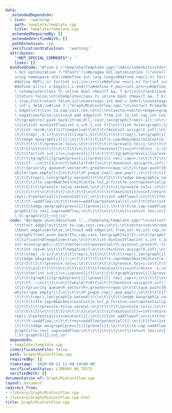 ```yaml
---
data:
  _extendedDependsOn:
  - icon: ':warning:'
    path: template/template.cpp
    title: template/template.cpp
  _extendedRequiredBy: []
  _extendedVerifiedWith: []
  _pathExtension: cpp
  _verificationStatusIcon: ':warning:'
  attributes:
    '*NOT_SPECIAL_COMMENTS*': ''
    links: []
  bundledCode: "#line 2 \"template/template.cpp\"\n#include<bits/stdc++.h>\n#pragma\
    \ GCC optimization (\"Ofast\")\n#pragma GCC optimization (\"unroll-loops\")\n\
    using namespace std;\n#define int long long\n#define rep(i,n) for(int i=0;i<n;i++)\n\
    #define REP(i,n) for(int i=1;i<n;i++)\n#define rev(i,n) for(int i=n-1;i>=0;i--)\n\
    #define all(v) v.begin(),v.end()\n#define P pair<int,int>\n#define len(s) (int)s.size()\n\
    \ \ntemplate<class T> inline bool chmin(T &a, T b){\n\tif(a>b){a=b;return true;}\n\
    \treturn false;\n}\ntemplate<class T> inline bool chmax(T &a, T b){\n\tif(a<b){a=b;return\
    \ true;}\n\treturn false;\n}\nconstexpr int mod = 1e9+7;\nconstexpr long long\
    \ inf = 3e18;\n#line 3 \"Graph/MinCostFlow.cpp\"\n\nstruct PrimalDual{\n\tstruct\
    \ edge{\n\t\tint to,cap,cost,rev;\n\t};\n\tvector<vector<edge>>graph;\n\tbool\
    \ negative=false;\n\tvoid add_edge(int from,int to,int cap,int cost){\n\t\tgraph[from].push_back({to,cap,cost,len(graph[to])});\n\
    \t\tgraph[to].push_back({from,0ll,-cost,len(graph[from])-1});\n\t\tif(cost<0)negative=true;\n\
    \t}\n\tint minCostFlow(int s,int t,int f){\n\t\tint V=len(graph);\n\t\tvector<int>potential(V),minCost,prevv(V,-1),preve(V,-1);\n\
    \t\tint res=0;\n\t\tif(negative){\n\t\t\tminCost.assign(V,inf);\n\t\t\tminCost[s]=0;\n\
    \t\t\trep(_,V-1){\n\t\t\t\trep(i,V){\n\t\t\t\t\trep(j,len(graph[i])){\n\t\t\t\t\
    \t\tedge &e=graph[i][j];\n\t\t\t\t\t\tif(e.cap>0&&chmin(minCost[e.to],minCost[i]+e.cost+potential[i]-potential[e.to])){\n\
    \t\t\t\t\t\t\tprevv[e.to]=i;\n\t\t\t\t\t\t\tpreve[e.to]=j;\n\t\t\t\t\t\t}\n\t\t\
    \t\t\t}\n\t\t\t\t}\n\t\t\t}\n\t\t\tif(minCost[t]==inf)return -1;\n\t\t\trep(i,V)potential[i]+=minCost[i];\n\
    \t\t\tfor(int i=t;i!=s;i=prevv[i]){\n\t\t\t\tgraph[prevv[i]][preve[i]].cap--;\n\
    \t\t\t\tgraph[i][graph[prevv[i]][preve[i]].rev].cap++;\n\t\t\t}\n\t\t\tres+=potential[t];\n\
    \t\t\tf--;\n\t\t}\n\n\t\twhile(f>0){\n\t\t\tminCost.assign(V,inf);\n\t\t\tminCost[s]=0;\n\
    \t\t\tpriority_queue<P,vector<P>,greater<>>que;\n\t\t\tque.push({0,s});\n\t\t\t\
    while(!que.empty()){\n\t\t\t\tP p=que.top();que.pop();\n\t\t\t\tif(minCost[p.second]<p.first)continue;\n\
    \t\t\t\trep(i,len(graph[p.second])){\n\t\t\t\t\tedge &e=graph[p.second][i];\n\t\
    \t\t\t\tif(e.cap>0&&chmin(minCost[e.to],p.first+e.cost+potential[p.second]-potential[e.to])){\n\
    \t\t\t\t\t\tprevv[e.to]=p.second;\n\t\t\t\t\t\tpreve[e.to]=i;\n\t\t\t\t\t\tque.push({minCost[e.to],e.to});\n\
    \t\t\t\t\t}\n\t\t\t\t}\n\t\t\t}\n\n\t\t\tif(minCost[t]==inf)return -1;\n\t\t\t\
    rep(i,V)potential[i]+=minCost[i];\n\t\t\tint addflow=f;\n\t\t\tfor(int i=t;i!=s;i=prevv[i])chmin(addflow,graph[prevv[i]][preve[i]].cap);\n\
    \t\t\tf-=addflow;\n\t\t\tres+=addflow*potential[t];\n\t\t\tfor(int i=t;i!=s;i=prevv[i]){\n\
    \t\t\t\tedge &e=graph[prevv[i]][preve[i]];\n\t\t\t\te.cap-=addflow;\n\t\t\t\t\
    graph[i][e.rev].cap+=addflow;\n\t\t\t}\n\t\t}\n\t\treturn res;\n\t}\n\tPrimalDual(int\
    \ V):graph(V){};\n};\n"
  code: "#pragma once\n#include \"../template/template.cpp\"\n\nstruct PrimalDual{\n\
    \tstruct edge{\n\t\tint to,cap,cost,rev;\n\t};\n\tvector<vector<edge>>graph;\n\
    \tbool negative=false;\n\tvoid add_edge(int from,int to,int cap,int cost){\n\t\
    \tgraph[from].push_back({to,cap,cost,len(graph[to])});\n\t\tgraph[to].push_back({from,0ll,-cost,len(graph[from])-1});\n\
    \t\tif(cost<0)negative=true;\n\t}\n\tint minCostFlow(int s,int t,int f){\n\t\t\
    int V=len(graph);\n\t\tvector<int>potential(V),minCost,prevv(V,-1),preve(V,-1);\n\
    \t\tint res=0;\n\t\tif(negative){\n\t\t\tminCost.assign(V,inf);\n\t\t\tminCost[s]=0;\n\
    \t\t\trep(_,V-1){\n\t\t\t\trep(i,V){\n\t\t\t\t\trep(j,len(graph[i])){\n\t\t\t\t\
    \t\tedge &e=graph[i][j];\n\t\t\t\t\t\tif(e.cap>0&&chmin(minCost[e.to],minCost[i]+e.cost+potential[i]-potential[e.to])){\n\
    \t\t\t\t\t\t\tprevv[e.to]=i;\n\t\t\t\t\t\t\tpreve[e.to]=j;\n\t\t\t\t\t\t}\n\t\t\
    \t\t\t}\n\t\t\t\t}\n\t\t\t}\n\t\t\tif(minCost[t]==inf)return -1;\n\t\t\trep(i,V)potential[i]+=minCost[i];\n\
    \t\t\tfor(int i=t;i!=s;i=prevv[i]){\n\t\t\t\tgraph[prevv[i]][preve[i]].cap--;\n\
    \t\t\t\tgraph[i][graph[prevv[i]][preve[i]].rev].cap++;\n\t\t\t}\n\t\t\tres+=potential[t];\n\
    \t\t\tf--;\n\t\t}\n\n\t\twhile(f>0){\n\t\t\tminCost.assign(V,inf);\n\t\t\tminCost[s]=0;\n\
    \t\t\tpriority_queue<P,vector<P>,greater<>>que;\n\t\t\tque.push({0,s});\n\t\t\t\
    while(!que.empty()){\n\t\t\t\tP p=que.top();que.pop();\n\t\t\t\tif(minCost[p.second]<p.first)continue;\n\
    \t\t\t\trep(i,len(graph[p.second])){\n\t\t\t\t\tedge &e=graph[p.second][i];\n\t\
    \t\t\t\tif(e.cap>0&&chmin(minCost[e.to],p.first+e.cost+potential[p.second]-potential[e.to])){\n\
    \t\t\t\t\t\tprevv[e.to]=p.second;\n\t\t\t\t\t\tpreve[e.to]=i;\n\t\t\t\t\t\tque.push({minCost[e.to],e.to});\n\
    \t\t\t\t\t}\n\t\t\t\t}\n\t\t\t}\n\n\t\t\tif(minCost[t]==inf)return -1;\n\t\t\t\
    rep(i,V)potential[i]+=minCost[i];\n\t\t\tint addflow=f;\n\t\t\tfor(int i=t;i!=s;i=prevv[i])chmin(addflow,graph[prevv[i]][preve[i]].cap);\n\
    \t\t\tf-=addflow;\n\t\t\tres+=addflow*potential[t];\n\t\t\tfor(int i=t;i!=s;i=prevv[i]){\n\
    \t\t\t\tedge &e=graph[prevv[i]][preve[i]];\n\t\t\t\te.cap-=addflow;\n\t\t\t\t\
    graph[i][e.rev].cap+=addflow;\n\t\t\t}\n\t\t}\n\t\treturn res;\n\t}\n\tPrimalDual(int\
    \ V):graph(V){};\n};\n"
  dependsOn:
  - template/template.cpp
  isVerificationFile: false
  path: Graph/MinCostFlow.cpp
  requiredBy: []
  timestamp: '2020-09-21 11:00:19+09:00'
  verificationStatus: LIBRARY_NO_TESTS
  verifiedWith: []
documentation_of: Graph/MinCostFlow.cpp
layout: document
redirect_from:
- /library/Graph/MinCostFlow.cpp
- /library/Graph/MinCostFlow.cpp.html
title: Graph/MinCostFlow.cpp
---
```

